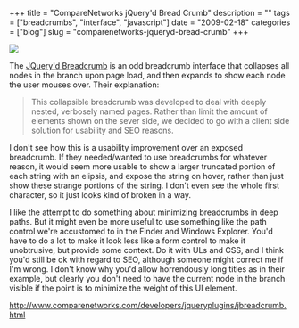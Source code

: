 +++
title = "CompareNetworks jQuery'd Bread Crumb"
description = ""
tags = ["breadcrumbs", "interface", "javascript"]
date = "2009-02-18"
categories = ["blog"]
slug = "comparenetworks-jqueryd-bread-crumb"
+++



  <div class="notebook-screenshot"><a href="http://www.comparenetworks.com/developers/jqueryplugins/jbreadcrumb.html"><img id='bluga-thumbnail-1502' class='bluga-thumbnail large' src='http://media.konigi.com/bluga/
wt499c2a038a7ca.jpg'/></a></div><p>The <a href="http://www.comparenetworks.com/developers/jqueryplugins/jbreadcrumb.html">JQuery'd Breadcrumb</a> is an odd breadcrumb interface that collapses all nodes in the branch upon page load, and then expands to show each node the user mouses over. Their explanation:</p>
<blockquote><p>This collapsible breadcrumb was developed to deal with deeply nested, verbosely named pages. Rather than limit the amount of elements shown on the sever side, we decided to go with a client side solution for usability and SEO reasons.</p></blockquote>
<p>I don't see how this is a usability improvement over an exposed breadcrumb. If they needed/wanted to use breadcrumbs for whatever reason, it would seem more usable to show a larger truncated portion of each string with an elipsis, and expose the string on hover, rather than just show these strange portions of the string. I don't even see the whole first character, so it just looks kind of broken in a way.</p>
<p>I like the attempt to do something about minimizing breadcrumbs in deep paths. But it might even be more useful to use something like the path control we're accustomed to in the Finder and Windows Explorer. You'd have to do a lot to make it look less like a form control to make it unobtrusive, but provide some context. Do it with ULs and CSS, and I think you'd still be ok with regard to SEO, although someone might correct me if I'm wrong. I don't know why you'd allow horrendously long titles as in their example, but clearly you don't need to have the current node in the branch visible if the point is to minimize the weight of this UI element.</p>
    
  <a href="http://www.comparenetworks.com/developers/jqueryplugins/jbreadcrumb.html">http://www.comparenetworks.com/developers/jqueryplugins/jbreadcrumb.html</a>
